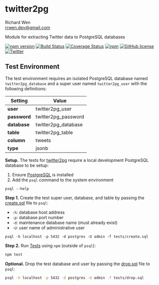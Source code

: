 # twitter2pg

Richard Wen  
rrwen.dev@gmail.com  

Module for extracting Twitter data to PostgreSQL databases

[![npm version](https://badge.fury.io/js/twitter2pg.svg)](https://badge.fury.io/js/twitter2pg)
[![Build Status](https://travis-ci.org/rrwen/rrwen/twitter2pg.svg?branch=master)](https://travis-ci.org/rrwen/twitter2pg)
[![Coverage Status](https://coveralls.io/repos/github/rrwen/twitter2pg/badge.svg?branch=master)](https://coveralls.io/github/rrwen/twitter2pg?branch=master)
[![npm](https://img.shields.io/npm/dt/twitter2pg.svg)](https://www.npmjs.com/package/twitter2pg)
[![GitHub license](https://img.shields.io/github/license/rrwen/twitter2pg.svg)](https://github.com/rrwen/twitter2pg/blob/master/LICENSE)
[![Twitter](https://img.shields.io/twitter/url/https/github.com/rrwen/twitter2pg.svg?style=social)](https://twitter.com/intent/tweet?text=Module%20for%20extracting%20Twitter%20data%20to%20PostgreSQL%20databases:%20https%3A%2F%2Fgithub.com%2Frrwen%2Ftwitter2pg%20%23nodejs%20%23npm)

## Test Environment

The test environment requires an isolated PostgreSQL database named `twitter2pg_database` and a super user named `twitter2pg_user` with the following definitions:

Setting | Value
--- | ---
**user** | twitter2pg_user
**password** | twitter2pg_password
**database** | twitter2pg_database
**table** | twitter2pg_table
**column** | tweets
**type** | jsonb

**Setup.** The tests for [twitter2pg](https://www.npmjs.com/package/twitter2pg) require a local development PostgreSQL database to be setup:

1. Ensure [PostgreSQL](https://www.postgresql.org/) is installed
2. Add the `psql` command to the system environment

```
psql --help
```

**Step 1.** Create the test super user, database, and table by passing the [create.sql](create.sql) file to `psql`:

* `-h`: database host address
* `-p`: database port number
* `-d`: maintenance database name (must already exist)
* `-U`: user name of administrative user

```
psql -h localhost -p 5432 -d postgres -U admin -f tests/create.sql
```

**Step 2.** Run [Tests](../README.md#tests) using `npm` (outside of `psql`):

```sh
npm test
```

**Optional.** Drop the test database and user by passing the [drop.sql](drop.sql) file to `psql`:

```sh
psql -h localhost -p 5432 -d postgres -U admin -f tests/drop.sql
```
